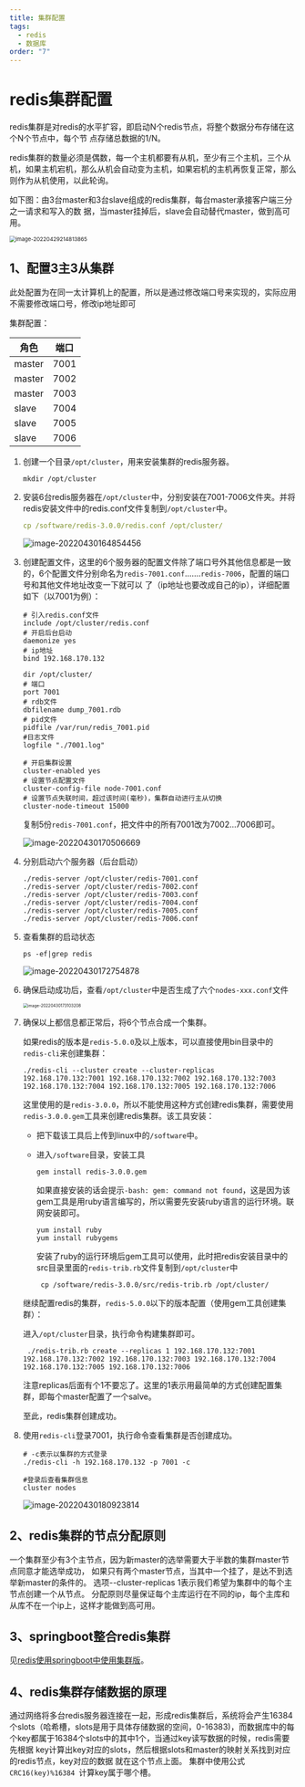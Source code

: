 ```yaml
---
title: 集群配置
tags:
  - redis
  - 数据库
order: "7"
---
```


# redis集群配置

redis集群是对redis的水平扩容，即启动N个redis节点，将整个数据分布存储在这个N个节点中，每个节 点存储总数据的1/N。

redis集群的数量必须是偶数，每一个主机都要有从机，至少有三个主机，三个从机，如果主机宕机，那么从机会自动变为主机，如果宕机的主机再恢复正常，那么则作为从机使用，以此轮询。

如下图：由3台master和3台slave组成的redis集群，每台master承接客户端三分之一请求和写入的数 据，当master挂掉后，slave会自动替代master，做到高可用。

<img src="https://gly-blog-file.oss-cn-shanghai.aliyuncs.com/img/image-20220429214813865.png" alt="image-20220429214813865" style="zoom: 67%;" />

## 1、配置3主3从集群

此处配置为在同一太计算机上的配置，所以是通过修改端口号来实现的，实际应用不需要修改端口号，修改ip地址即可

集群配置：

| 角色   | 端口 |
| ------ | ---- |
| master | 7001 |
| master | 7002 |
| master | 7003 |
| slave  | 7004 |
| slave  | 7005 |
| slave  | 7006 |

1. 创建一个目录`/opt/cluster`，用来安装集群的redis服务器。

   ```shell
   mkdir /opt/cluster
   ```

1. 安装6台redis服务器在`/opt/cluster`中，分别安装在7001-7006文件夹。并将redis安装文件中的redis.conf文件复制到`/opt/cluster`中。

   ```yaml
   cp /software/redis-3.0.0/redis.conf /opt/cluster/
   ```

   ![image-20220430164854456](https://gly-blog-file.oss-cn-shanghai.aliyuncs.com/img/image-20220430164854456.png)

3. 创建配置文件，这里的6个服务器的配置文件除了端口号外其他信息都是一致的，6个配置文件分别命名为`redis-7001.conf`.......`redis-7006`，配置的端口号和其他文件地址改变一下就可以 了（ip地址也要改成自己的ip），详细配置如下（以7001为例）：

   ```shell
   # 引入redis.conf文件
   include /opt/cluster/redis.conf
   # 开启后台启动
   daemonize yes
   # ip地址
   bind 192.168.170.132
   
   dir /opt/cluster/
   # 端口
   port 7001
   # rdb文件
   dbfilename dump_7001.rdb
   # pid文件
   pidfile /var/run/redis_7001.pid
   #日志文件
   logfile "./7001.log"
   
   # 开启集群设置
   cluster-enabled yes
   # 设置节点配置文件
   cluster-config-file node-7001.conf
   # 设置节点失联时间，超过该时间(毫秒)，集群自动进行主从切换
   cluster-node-timeout 15000
   ```

   复制5份`redis-7001.conf`，把文件中的所有7001改为7002...7006即可。

   ![image-20220430170506669](https://gly-blog-file.oss-cn-shanghai.aliyuncs.com/img/image-20220430170506669.png)

4. 分别启动六个服务器（后台启动）

   ```shell
   ./redis-server /opt/cluster/redis-7001.conf
   ./redis-server /opt/cluster/redis-7002.conf 
   ./redis-server /opt/cluster/redis-7003.conf 
   ./redis-server /opt/cluster/redis-7004.conf 
   ./redis-server /opt/cluster/redis-7005.conf 
   ./redis-server /opt/cluster/redis-7006.conf 
   ```

4. 查看集群的启动状态

   ```shell
   ps -ef|grep redis
   ```

   ![image-20220430172754878](https://gly-blog-file.oss-cn-shanghai.aliyuncs.com/img/image-20220430172754878.png)

6. 确保启动成功后，查看`/opt/cluster`中是否生成了六个`nodes-xxx.conf`文件

   <img src="https://gly-blog-file.oss-cn-shanghai.aliyuncs.com/img/image-20220430173103208.png" alt="image-20220430173103208" style="zoom:50%;" />

7. 确保以上都信息都正常后，将6个节点合成一个集群。

   如果redis的版本是`redis-5.0.0`及以上版本，可以直接使用bin目录中的`redis-cli`来创建集群：

   ```shell
   ./redis-cli --cluster create --cluster-replicas 192.168.170.132:7001 192.168.170.132:7002 192.168.170.132:7003 192.168.170.132:7004 192.168.170.132:7005 192.168.170.132:7006
   ```

   这里使用的是`redis-3.0.0`，所以不能使用这种方式创建redis集群，需要使用`redis-3.0.0.gem`工具来创建redis集群。该工具安装：

   - 把下载该工具后上传到linux中的`/software`中。

   - 进入`/software`目录，安装工具

     ```shell
     gem install redis-3.0.0.gem
     ```

     如果直接安装的话会提示`-bash: gem: command not found`，这是因为该gem工具是用ruby语言编写的，所以需要先安装ruby语言的运行环境。联网安装即可。

     ```shell
     yum install ruby
     yum install rubygems
     ```

     安装了ruby的运行环境后gem工具可以使用，此时把redis安装目录中的src目录里面的`redis-trib.rb`文件复制到`/opt/cluster`中

     ```shell
      cp /software/redis-3.0.0/src/redis-trib.rb /opt/cluster/
     ```

   继续配置redis的集群，`redis-5.0.0`以下的版本配置（使用gem工具创建集群）：

   进入`/opt/cluster`目录，执行命令构建集群即可。

   ```shell
    ./redis-trib.rb create --replicas 1 192.168.170.132:7001 192.168.170.132:7002 192.168.170.132:7003 192.168.170.132:7004 192.168.170.132:7005 192.168.170.132:7006
   ```

   注意replicas后面有个1不要忘了。这里的1表示用最简单的方式创建配置集群，即每个master配置了一个salve。

   至此，redis集群创建成功。

7. 使用`redis-cli`登录7001，执行命令查看集群是否创建成功。

   ```shell
   # -c表示以集群的方式登录
   ./redis-cli -h 192.168.170.132 -p 7001 -c
   
   #登录后查看集群信息
   cluster nodes
   ```

   ![image-20220430180923814](https://gly-blog-file.oss-cn-shanghai.aliyuncs.com/img/image-20220430180923814.png)

## 2、redis集群的节点分配原则

一个集群至少有3个主节点，因为新master的选举需要大于半数的集群master节点同意才能选举成功， 如果只有两个master节点，当其中一个挂了，是达不到选举新master的条件的。 选项--cluster-replicas 1表示我们希望为集群中的每个主节点创建一个从节点。 分配原则尽量保证每个主库运行在不同的ip，每个主库和从库不在一个ip上，这样才能做到高可用。

## 3、springboot整合redis集群

见[redis使用springboot中使用集群版](redis使用.md)。

## 4、redis集群存储数据的原理

通过网络将多台redis服务器连接在一起，形成redis集群后，系统将会产生16384个slots（哈希槽，slots是用于具体存储数据的空间，0-16383)，而数据库中的每个key都属于16384个slots中的其中1个，当通过key读写数据的时候，redis需要先根据 key计算出key对应的slots，然后根据slots和master的映射关系找到对应的redis节点，key对应的数据 就在这个节点上面。 集群中使用公式 `CRC16(key)%16384 `计算key属于哪个槽。

